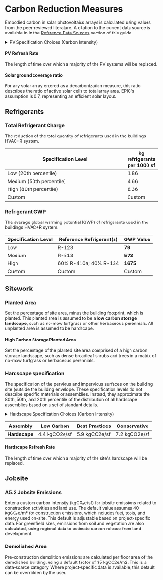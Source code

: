 # Carbon Reduction Measures

Embodied carbon in solar photovoltaics arrays is calculated using values from the peer-reviewed literature. A citation to the current data source is available in in the [Reference Data Sources](https://docs.cscale.io/the-c.scale-tm-data-model/reference-data) section of this guide.

<details>

<summary>PV Specification Choices (Carbon Intensity)</summary>

* **Low (20th percentile).** 20th percentile of GWP for PV systems.

<!---->

* **Medium (50th percentile).** 50th percentile of GWP for PV systems.

<!---->

* **High (80th percentile).** 80th percentile of GWP for PV systems.

<!---->

* **Custom**. Enter a custom carbon intensity.

</details>

#### PV Refresh Rate

The length of time over which a majority of the PV systems will be replaced.

#### Solar ground coverage ratio

For any solar array entered as a decarbonization measure, this ratio describes the ratio of active solar cells to total array area. EPIC's assumption is 0.7, representing an efficient solar layout.&#x20;

## Refrigerants

### Total Refrigerant Charge

The reduction of the total quantity of refrigerants used in the buildings HVAC+R system.&#x20;

<table><thead><tr><th width="469">Specification Level</th><th>kg refrigerants per 1000 sf</th></tr></thead><tbody><tr><td>Low (20th percentile)</td><td>1.86</td></tr><tr><td>Medium (50th percentile)</td><td>4.66</td></tr><tr><td>High (80th percentile)</td><td>8.36</td></tr><tr><td>Custom</td><td>Custom</td></tr></tbody></table>

### Refrigerant GWP

The  average global warming potential (GWP) of refrigerants used in the buildings HVAC+R system.

| Specification Level | Reference Refrigerant(s) | GWP Value |
| ------------------- | ------------------------ | --------- |
| Low                 | R-123                    | **79**    |
| Medium              | R-513                    | **573**   |
| High                | 60% R-410a; 40% R-134    | **1675**  |
| Custom              | Custom                   | Custom    |

## Sitework

### Planted Area

Set the percentage of site area, minus the building footprint, which is planted. This planted area is assumed to be a **low carbon storage landscape**, such as no-mow turfgrass or other herbaceous perennials. All unplanted area is assumed to be hardscape.&#x20;

#### High Carbon Storage Planted Area

Set the percentage of the planted site area comprised of a high carbon storage landscape, such as dense broadleaf shrubs and trees in a matrix of no-mow turfgrass or herbaceous perennials.

### Hardscape specification

The specification of the pervious and impervious surfaces on the building site (outside the building envelope. These specification levels do not describe specific materials or assemblies. Instead, they approximate the 80th, 50th, and 20th percentile of the distribution of all hardscape assemblies based on a set of standard details.&#x20;

<details>

<summary>Hardscape Specification Choices (Carbon Intensity)</summary>

* **Low (20th percentile).** 20th percentile of GWP for hardscape assemblies.&#x20;

<!---->

* **Medium (50th percentile).** 50th percentile of GWP for hardscape assemblies.&#x20;

<!---->

* **High (80th percentile).** 80th percentile of GWP for hardscape assemblies.&#x20;

<!---->

* **Custom**. Enter a custom carbon intensity.

</details>

| Assembly      | Low Carbon    | Best Practices | Conservative  |
| ------------- | ------------- | -------------- | ------------- |
| **Hardscape** | 4.4 kgCO2e/sf | 5.9 kgCO2e/sf  | 7.2 kgCO2e/sf |

#### Hardscape Refresh Rate

The length of time over which a majority of the site's hardscape will be replaced.

## Jobsite

### A5.2 Jobsite Emissions

Enter a custom carbon intensity (kgCO₂e/sf) for jobsite emissions related to construction activities and land use. The default value assumes 40 kgCO₂e/m² for construction emissions, which includes fuel, tools, and energy used on-site. This default is adjustable based on project-specific data. For greenfield sites, emissions from soil and vegetation are also calculated, using regional data to estimate carbon release from land development.

### Demolished Area

Pre-construction demolition emissions are calculated per floor area of the demolished building, using a default factor of 35 kgCO2e/m2. This is a data-scarce category. Where project-specific data is available, this default can be overridden by the user.
